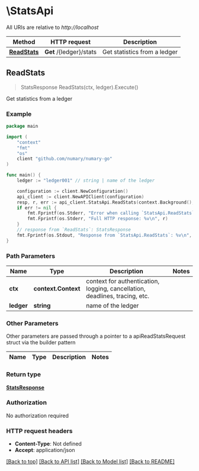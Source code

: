 # \StatsApi

All URIs are relative to *http://localhost*

Method | HTTP request | Description
------------- | ------------- | -------------
[**ReadStats**](StatsApi.md#ReadStats) | **Get** /{ledger}/stats | Get statistics from a ledger



## ReadStats

> StatsResponse ReadStats(ctx, ledger).Execute()

Get statistics from a ledger



### Example

```go
package main

import (
    "context"
    "fmt"
    "os"
    client "github.com/numary/numary-go"
)

func main() {
    ledger := "ledger001" // string | name of the ledger

    configuration := client.NewConfiguration()
    api_client := client.NewAPIClient(configuration)
    resp, r, err := api_client.StatsApi.ReadStats(context.Background(), ledger).Execute()
    if err != nil {
        fmt.Fprintf(os.Stderr, "Error when calling `StatsApi.ReadStats``: %v\n", err)
        fmt.Fprintf(os.Stderr, "Full HTTP response: %v\n", r)
    }
    // response from `ReadStats`: StatsResponse
    fmt.Fprintf(os.Stdout, "Response from `StatsApi.ReadStats`: %v\n", resp)
}
```

### Path Parameters


Name | Type | Description  | Notes
------------- | ------------- | ------------- | -------------
**ctx** | **context.Context** | context for authentication, logging, cancellation, deadlines, tracing, etc.
**ledger** | **string** | name of the ledger | 

### Other Parameters

Other parameters are passed through a pointer to a apiReadStatsRequest struct via the builder pattern


Name | Type | Description  | Notes
------------- | ------------- | ------------- | -------------


### Return type

[**StatsResponse**](StatsResponse.md)

### Authorization

No authorization required

### HTTP request headers

- **Content-Type**: Not defined
- **Accept**: application/json

[[Back to top]](#) [[Back to API list]](../README.md#documentation-for-api-endpoints)
[[Back to Model list]](../README.md#documentation-for-models)
[[Back to README]](../README.md)

